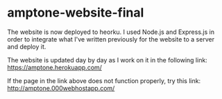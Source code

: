 # amptone-website-final
The website is now deployed to heorku. I used Node.js and Express.js in order to integrate what I've written previously for the website to a server and deploy it.

The website is updated day by day as I work on it in the following link: https://amptone.herokuapp.com/

If the page in the link above does not function properly, try this link: http://amptone.000webhostapp.com/
